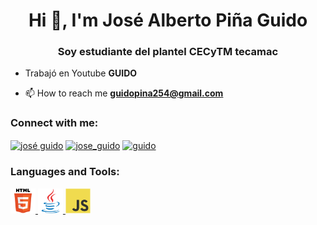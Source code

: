 <h1 align="center">Hi 👋, I'm José Alberto Piña Guido</h1>
<h3 align="center">Soy estudiante del plantel CECyTM tecamac</h3>

- Trabajó en Youtube **GUIDO**

- 📫 How to reach me **guidopina254@gmail.com**

<h3 align="left">Connect with me:</h3>
<p align="left">
<a href="https://fb.com/josé guido" target="blank"><img align="center" src="https://raw.githubusercontent.com/rahuldkjain/github-profile-readme-generator/master/src/images/icons/Social/facebook.svg" alt="josé guido" height="30" width="40" /></a>
<a href="https://instagram.com/jose_guido" target="blank"><img align="center" src="https://raw.githubusercontent.com/rahuldkjain/github-profile-readme-generator/master/src/images/icons/Social/instagram.svg" alt="jose_guido" height="30" width="40" /></a>
<a href="https://www.youtube.com/c/guido" target="blank"><img align="center" src="https://raw.githubusercontent.com/rahuldkjain/github-profile-readme-generator/master/src/images/icons/Social/youtube.svg" alt="guido" height="30" width="40" /></a>
</p>

<h3 align="left">Languages and Tools:</h3>
<p align="left"> <a href="https://www.w3.org/html/" target="_blank" rel="noreferrer"> <img src="https://raw.githubusercontent.com/devicons/devicon/master/icons/html5/html5-original-wordmark.svg" alt="html5" width="40" height="40"/> </a> <a href="https://www.java.com" target="_blank" rel="noreferrer"> <img src="https://raw.githubusercontent.com/devicons/devicon/master/icons/java/java-original.svg" alt="java" width="40" height="40"/> </a> <a href="https://developer.mozilla.org/en-US/docs/Web/JavaScript" target="_blank" rel="noreferrer"> <img src="https://raw.githubusercontent.com/devicons/devicon/master/icons/javascript/javascript-original.svg" alt="javascript" width="40" height="40"/> </a> </p>

